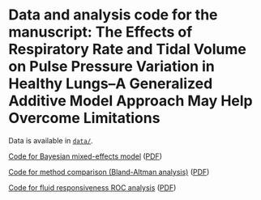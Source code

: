 # Data and analysis code for the manuscript: The Effects of Respiratory Rate and Tidal Volume on Pulse Pressure Variation in Healthy Lungs–A Generalized Additive Model Approach May Help Overcome Limitations

Data is available in [`data/`](data/).

[Code for Bayesian mixed-effects model](supplementary_1-PPV_mixed_model.Rmd)
([PDF](supplementary_1-PPV_mixed_model.pdf))

[Code for method comparison (Bland-Altman analysis)](PPV_method_comparison.Rmd)
([PDF](PPV_method_comparison.pdf))

[Code for fluid responsiveness ROC analysis](fluid_responsiveness_prediction_analysis.Rmd)
([PDF](fluid_responsiveness_prediction_analysis.pdf))
